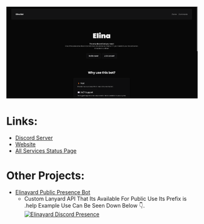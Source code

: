 ![ElinaBot](/Assets/Images/Elina.png)

# Links:
* [Discord Server](https://discord.gg/wtVd2eNdd5)
* [Website](https://elinabot.vercel.app)
* [All Services Status Page](https://status.fr.to)

# Other Projects:

* [Elinayard Public Presence Bot](https://elinayard.vercel.app/)
  - Custom Lanyard API That Its Available For Public Use Its Prefix is .help Example Use Can Be Seen Down Below 👇.
  [![Elinayard Discord Presence](https://elinarm.vercel.app/api/1141460200960827626)](https://discord.com/users/1141460200960827626)


